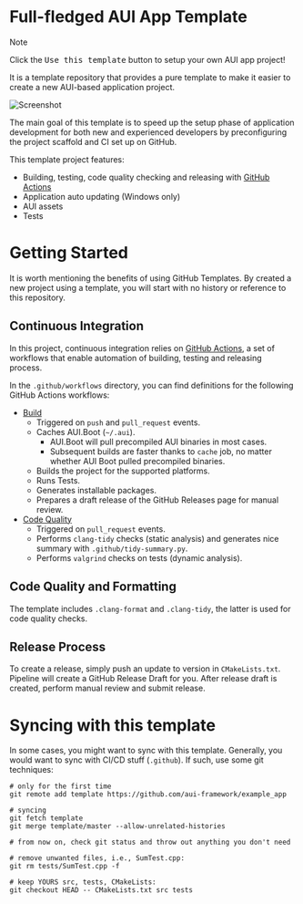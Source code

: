 # Full-fledged AUI App Template

> [!NOTE]
> Click the <kbd>Use this template</kbd> button to setup your own AUI app project!

It is a template repository that provides a pure template to make it easier to create a new AUI-based application
project.

![Screenshot](screenshot.png)

The main goal of this template is to speed up the setup phase of application development for both new and experienced
developers by preconfiguring the project scaffold and CI set up on GitHub.

This template project features:
- Building, testing, code quality checking and releasing with [GitHub Actions](gh:actions)
- Application auto updating (Windows only)
- AUI assets
- Tests

# Getting Started

It is worth mentioning the benefits of using GitHub Templates. By created a new project using a template, you will start
with no history or reference to this repository.

## Continuous Integration

In this project, continuous integration relies on [GitHub Actions](gh:actions), a set of workflows that enable
automation of building, testing and releasing process.

In the `.github/workflows` directory, you can find definitions for the following GitHub Actions workflows:
- [Build](.github/workflows/build.yml)
  - Triggered on `push` and `pull_request` events.
  - Caches AUI.Boot (`~/.aui`).
    - AUI.Boot will pull precompiled AUI binaries in most cases.
    - Subsequent builds are faster thanks to `cache` job, no matter whether AUI Boot pulled precompiled binaries.
  - Builds the project for the supported platforms.
  - Runs Tests.
  - Generates installable packages.
  - Prepares a draft release of the GitHub Releases page for manual review.
- [Code Quality](.github/workflows/code-quality.yml)
  - Triggered on `pull_request` events.
  - Performs `clang-tidy` checks (static analysis) and generates nice summary with `.github/tidy-summary.py`.
  - Performs `valgrind` checks on tests (dynamic analysis).


## Code Quality and Formatting

The template includes `.clang-format` and `.clang-tidy`, the latter is used for code quality checks.

## Release Process

To create a release, simply push an update to version in `CMakeLists.txt`. Pipeline will create a GitHub Release Draft
for you. After release draft is created, perform manual review and submit release.

# Syncing with this template

In some cases, you might want to sync with this template. Generally, you would want to sync with CI/CD stuff
(`.github`). If such, use some git techniques:

```shell
# only for the first time
git remote add template https://github.com/aui-framework/example_app

# syncing
git fetch template
git merge template/master --allow-unrelated-histories 

# from now on, check git status and throw out anything you don't need

# remove unwanted files, i.e., SumTest.cpp:
git rm tests/SumTest.cpp -f

# keep YOURS src, tests, CMakeLists:
git checkout HEAD -- CMakeLists.txt src tests
```